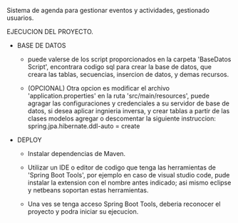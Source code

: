 Sistema de agenda para gestionar eventos y actividades, gestionado usuarios.

EJECUCION DEL PROYECTO.

- BASE DE DATOS

     - puede valerse de los script proporcionados en la carpeta 'BaseDatos Script', encontrara codigo sql para crear la base de datos, que creara las tablas, secuencias, insercion de datos, y demas recursos.

     - (OPCIONAL) Otra opcion es modificar el archivo  'application.properties' en la ruta 'src/main/resources',  puede agragar las configuraciones y credenciales a su servidor de base de datos, si desea aplicar ingnieria inversa, y crear tablas a partir de las clases modelos agregar o descomentar la siguiente instruccion: spring.jpa.hibernate.ddl-auto = create

- DEPLOY

    - Instalar dependencias de Maven.
    
    - Utilizar un IDE o editor de codigo que tenga las herramientas de 'Spring Boot Tools', por ejemplo en caso de visual studio code, pude instalar la extension con el nombre antes indicado; asi mismo eclipse y netbeans soportan estas herramientas.

    - Una ves se tenga acceso  Spring Boot Tools, deberia reconocer el proyecto y podra iniciar su ejecucion.

